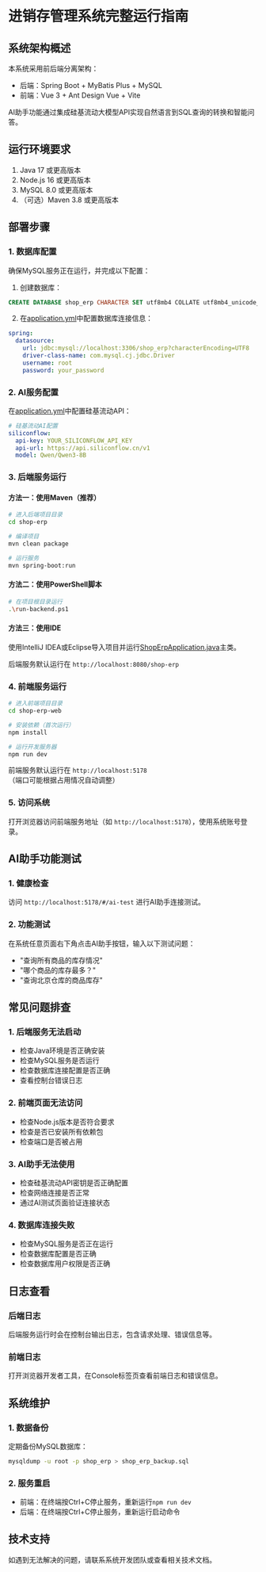# 进销存管理系统完整运行指南

## 系统架构概述

本系统采用前后端分离架构：
- 后端：Spring Boot + MyBatis Plus + MySQL
- 前端：Vue 3 + Ant Design Vue + Vite

AI助手功能通过集成硅基流动大模型API实现自然语言到SQL查询的转换和智能问答。

## 运行环境要求

1. Java 17 或更高版本
2. Node.js 16 或更高版本
3. MySQL 8.0 或更高版本
4. （可选）Maven 3.8 或更高版本

## 部署步骤

### 1. 数据库配置

确保MySQL服务正在运行，并完成以下配置：

1. 创建数据库：
```sql
CREATE DATABASE shop_erp CHARACTER SET utf8mb4 COLLATE utf8mb4_unicode_ci;
```

2. 在[application.yml](file:///c:/Users/25656/Documents/%E4%B8%93%E4%B8%9A%E5%AE%9E%E4%B9%A0%E9%A1%B9%E7%9B%AE%E4%BB%A3%E7%A0%81/%E8%BF%9B%E9%94%80%E5%AD%98%E7%AE%A1%E7%90%86%E7%B3%BB%E7%BB%9Fb24015107%20%E5%BC%A0%E8%90%8C%E8%90%8C/%E8%BF%9B%E9%94%80%E5%AD%98%E7%AE%A1%E7%90%86%E7%B3%BB%E7%BB%9F/%E6%BA%90%E7%A0%81/shop-erp/src/main/resources/application.yml)中配置数据库连接信息：
```yaml
spring:
  datasource:
    url: jdbc:mysql://localhost:3306/shop_erp?characterEncoding=UTF8
    driver-class-name: com.mysql.cj.jdbc.Driver
    username: root
    password: your_password
```

### 2. AI服务配置

在[application.yml](file:///c:/Users/25656/Documents/%E4%B8%93%E4%B8%9A%E5%AE%9E%E4%B9%A0%E9%A1%B9%E7%9B%AE%E4%BB%A3%E7%A0%81/%E8%BF%9B%E9%94%80%E5%AD%98%E7%AE%A1%E7%90%86%E7%B3%BB%E7%BB%9Fb24015107%20%E5%BC%A0%E8%90%8C%E8%90%8C/%E8%BF%9B%E9%94%80%E5%AD%98%E7%AE%A1%E7%90%86%E7%B3%BB%E7%BB%9F/%E6%BA%90%E7%A0%81/shop-erp/src/main/resources/application.yml)中配置硅基流动API：

```yaml
# 硅基流动AI配置
siliconflow:
  api-key: YOUR_SILICONFLOW_API_KEY
  api-url: https://api.siliconflow.cn/v1
  model: Qwen/Qwen3-8B
```

### 3. 后端服务运行

#### 方法一：使用Maven（推荐）
```bash
# 进入后端项目目录
cd shop-erp

# 编译项目
mvn clean package

# 运行服务
mvn spring-boot:run
```

#### 方法二：使用PowerShell脚本
```bash
# 在项目根目录运行
.\run-backend.ps1
```

#### 方法三：使用IDE
使用IntelliJ IDEA或Eclipse导入项目并运行[ShopErpApplication.java](file:///c:/Users/25656/Documents/%E4%B8%93%E4%B8%9A%E5%AE%9E%E4%B9%A0%E9%A1%B9%E7%9B%AE%E4%BB%A3%E7%A0%81/%E8%BF%9B%E9%94%80%E5%AD%98%E7%AE%A1%E7%90%86%E7%B3%BB%E7%BB%9Fb24015107%20%E5%BC%A0%E8%90%8C%E8%90%8C/%E8%BF%9B%E9%94%80%E5%AD%98%E7%AE%A1%E7%90%86%E7%B3%BB%E7%BB%9F/%E6%BA%90%E7%A0%81/shop-erp/src/main/java/com/gs/shop/erp/ShopErpApplication.java)主类。

后端服务默认运行在 `http://localhost:8080/shop-erp`

### 4. 前端服务运行

```bash
# 进入前端项目目录
cd shop-erp-web

# 安装依赖（首次运行）
npm install

# 运行开发服务器
npm run dev
```

前端服务默认运行在 `http://localhost:5178`（端口可能根据占用情况自动调整）

### 5. 访问系统

打开浏览器访问前端服务地址（如 `http://localhost:5178`），使用系统账号登录。

## AI助手功能测试

### 1. 健康检查
访问 `http://localhost:5178/#/ai-test` 进行AI助手连接测试。

### 2. 功能测试
在系统任意页面右下角点击AI助手按钮，输入以下测试问题：
- "查询所有商品的库存情况"
- "哪个商品的库存最多？"
- "查询北京仓库的商品库存"

## 常见问题排查

### 1. 后端服务无法启动
- 检查Java环境是否正确安装
- 检查MySQL服务是否运行
- 检查数据库连接配置是否正确
- 查看控制台错误日志

### 2. 前端页面无法访问
- 检查Node.js版本是否符合要求
- 检查是否已安装所有依赖包
- 检查端口是否被占用

### 3. AI助手无法使用
- 检查硅基流动API密钥是否正确配置
- 检查网络连接是否正常
- 通过AI测试页面验证连接状态

### 4. 数据库连接失败
- 检查MySQL服务是否正在运行
- 检查数据库配置是否正确
- 检查数据库用户权限是否正确

## 日志查看

### 后端日志
后端服务运行时会在控制台输出日志，包含请求处理、错误信息等。

### 前端日志
打开浏览器开发者工具，在Console标签页查看前端日志和错误信息。

## 系统维护

### 1. 数据备份
定期备份MySQL数据库：
```bash
mysqldump -u root -p shop_erp > shop_erp_backup.sql
```

### 2. 服务重启
- 前端：在终端按Ctrl+C停止服务，重新运行`npm run dev`
- 后端：在终端按Ctrl+C停止服务，重新运行启动命令

## 技术支持

如遇到无法解决的问题，请联系系统开发团队或查看相关技术文档。